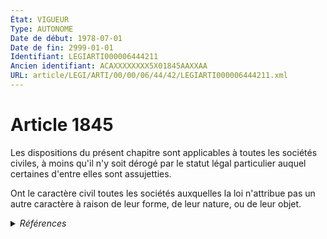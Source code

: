 ```yaml
---
État: VIGUEUR
Type: AUTONOME
Date de début: 1978-07-01
Date de fin: 2999-01-01
Identifiant: LEGIARTI000006444211
Ancien identifiant: ACAXXXXXXXX5X01845AAXXAA
URL: article/LEGI/ARTI/00/00/06/44/42/LEGIARTI000006444211.xml
---
```


<h1>Article 1845</h1>

Les dispositions du présent chapitre sont applicables à toutes les sociétés
civiles, à moins qu'il n'y soit dérogé par le statut légal particulier auquel
certaines d'entre elles sont assujetties.<br />

Ont le caractère civil toutes les sociétés auxquelles la loi n'attribue pas un
autre caractère à raison de leur forme, de leur nature, ou de leur objet.


<details>
  <summary><em>Références</em></summary>

  <h2>Articles faisant référence à l'article</h2>
  
  <ul>
    <li>
      <a href="https://legal.tricoteuses.fr//redirection/LEGIARTI000039026332?vers=git&vers=legifrance">Décret n° 2019-914 du 30 août 2019 modifiant le code de l'organisation judiciaire et portant diverses adaptations pour l'application de l'article 95 de la loi n° 2019-222 du 23 mars 2019 de programmation 2018-2022 et de réforme pour la justice - article ENTIEREMENT_MODIF</a> CITATION source
    </li>
    <li>
      <a href="https://legal.tricoteuses.fr//redirection/LEGIARTI000006932911?vers=git&vers=legifrance">Décret n°80-307 du 29 avril 1980 fixant le tarif général des greffiers des tribunaux de commerce et modifiant l'article R. 821-2 du code de l'organisation judiciaire - article Annexe II AUTONOME ABROGE, en vigueur du 1986-10-11 au 2007-03-27</a> CITATION source
    </li>
    <li>
      <a href="https://legal.tricoteuses.fr//redirection/LEGIARTI000006932122?vers=git&vers=legifrance">Décret n°63-837 du 12 août 1963 fixant le tarif des greffiers en matière de registre du commerce et de publicité des sociétés - article Annexe AUTONOME ABROGE, en vigueur du 1979-04-29 au 1980-05-03</a> CITATION source
    </li>
    <li>
      <a href="https://legal.tricoteuses.fr//redirection/LEGIARTI000048450281?vers=git&vers=legifrance">Décret n° 2023-1071 du 20 novembre 2023 portant modification du tableau IV-II annexé au code de l'organisation judiciaire - article ENTIEREMENT_MODIF</a> CITATION source
    </li>
    <li>
      <a href="https://legal.tricoteuses.fr//redirection/LEGIARTI000006315141?vers=git&vers=legifrance">Livre des procédures fiscales - article L94 A AUTONOME VIGUEUR, en vigueur depuis le 2005-12-31</a> CITATION source
    </li>
    <li>
      <a href="https://legal.tricoteuses.fr//redirection/LEGIARTI000006569319?vers=git&vers=legifrance">Décret n°78-704 du 3 juillet 1978 relatif à l'application de la loi n° 78-9 du 4 janvier 1978 modifiant le titre IX du livre III du code civil - article 30 AUTONOME VIGUEUR, en vigueur depuis le 1978-07-07</a> CITATION source
    </li>
  </ul>
  
  <h2>Textes faisant référence à l'article</h2>
  
  <ul>
    <li>
      <a href="https://legal.tricoteuses.fr//redirection/JORFTEXT000000886567?vers=git&vers=legifrance">Loi n°78-9 du 4 janvier 1978 MODIFIANT LE TITRE IX DU LIVRE III DU CODE CIVIL</a> CREATION cible
    </li>
  </ul>
  
  <h2>Références faites par l'article</h2>
  
  <ul>
    <li>
      1963-08-12 CITATION cible <a href="https://legal.tricoteuses.fr//redirection/LEGIARTI000006932122?vers=git&vers=legifrance">Décret n°63-837 du 12 août 1963 fixant le tarif des greffiers en matière de registre du commerce et de publicité des sociétés - article Annexe AUTONOME ABROGE, en vigueur du 1979-04-29 au 1980-05-03</a>
    </li>
    <li>
      1978-01-04 CREATION source <a href="https://legal.tricoteuses.fr//redirection/JORFTEXT000000886567?vers=git&vers=legifrance">Loi n°78-9 du 4 janvier 1978 MODIFIANT LE TITRE IX DU LIVRE III DU CODE CIVIL</a>
    </li>
    <li>
      1978-07-03 CITATION cible <a href="https://legal.tricoteuses.fr//redirection/LEGIARTI000006569319?vers=git&vers=legifrance">Décret n°78-704 du 3 juillet 1978 relatif à l'application de la loi n° 78-9 du 4 janvier 1978 modifiant le titre IX du livre III du code civil - article 30 AUTONOME VIGUEUR, en vigueur depuis le 1978-07-07</a>
    </li>
    <li>
      1980-04-29 CITATION cible <a href="https://legal.tricoteuses.fr//redirection/LEGIARTI000006932911?vers=git&vers=legifrance">Décret n°80-307 du 29 avril 1980 fixant le tarif général des greffiers des tribunaux de commerce et modifiant l'article R. 821-2 du code de l'organisation judiciaire - article Annexe II AUTONOME ABROGE, en vigueur du 1986-10-11 au 2007-03-27</a>
    </li>
    <li>
      2019-08-30 CITATION cible <a href="https://legal.tricoteuses.fr//redirection/LEGIARTI000039026332?vers=git&vers=legifrance">Décret n° 2019-914 du 30 août 2019 modifiant le code de l'organisation judiciaire et portant diverses adaptations pour l'application de l'article 95 de la loi n° 2019-222 du 23 mars 2019 de programmation 2018-2022 et de réforme pour la justice - article ENTIEREMENT_MODIF</a>
    </li>
    <li>
      2023-11-20 CITATION cible <a href="https://legal.tricoteuses.fr//redirection/LEGIARTI000048450281?vers=git&vers=legifrance">Décret n° 2023-1071 du 20 novembre 2023 portant modification du tableau IV-II annexé au code de l'organisation judiciaire - article ENTIEREMENT_MODIF</a>
    </li>
    <li>
      2999-01-01 CITATION cible <a href="https://legal.tricoteuses.fr//redirection/LEGIARTI000006315141?vers=git&vers=legifrance">Livre des procédures fiscales - article L94 A AUTONOME VIGUEUR, en vigueur depuis le 2005-12-31</a>
    </li>
  </ul>
</details>
